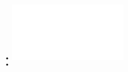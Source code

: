 - ![Precise_timestamping_and_temporal_synchronization_in_multi-sensor_fusion.pdf](../assets/Precise_timestamping_and_temporal_synchronization_in_multi-sensor_fusion_1648881539182_0.pdf)
-